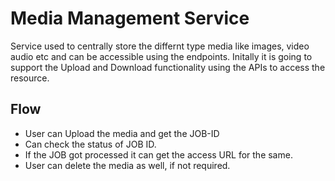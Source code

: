 # Media Management Service

Service used to centrally store the differnt type media like images, video audio etc and can be accessible using the endpoints.
Initally it is going to support the Upload and Download functionality using the APIs to access the resource.

## Flow

- User can Upload the media and get the JOB-ID
- Can check the status of JOB ID.
- If the JOB got processed it can get the access URL for the same.
- User can delete the media as well, if not required.
